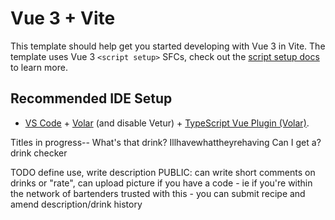 # Vue 3 + Vite

This template should help get you started developing with Vue 3 in Vite. The template uses Vue 3 `<script setup>` SFCs, check out the [script setup docs](https://v3.vuejs.org/api/sfc-script-setup.html#sfc-script-setup) to learn more.

## Recommended IDE Setup

- [VS Code](https://code.visualstudio.com/) + [Volar](https://marketplace.visualstudio.com/items?itemName=Vue.volar) (and disable Vetur) + [TypeScript Vue Plugin (Volar)](https://marketplace.visualstudio.com/items?itemName=Vue.vscode-typescript-vue-plugin).


Titles in progress--
What's that drink?
Illhavewhattheyrehaving
Can I get a?
drink checker

TODO define use, write description
PUBLIC: can write short comments on drinks or "rate", can upload picture
if you have a code - ie if you're within the network of bartenders trusted with this - you can submit recipe and amend description/drink history
